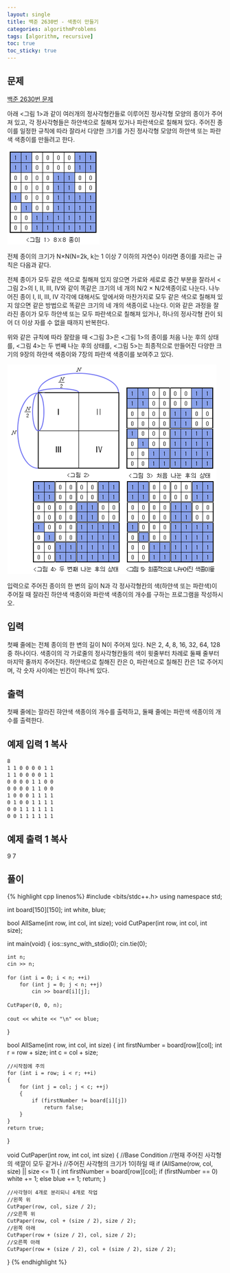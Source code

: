 ```yaml
---
layout: single
title: 백준 2630번 - 색종이 만들기
categories: algorithmProblems
tags: [algorithm, recursive]
toc: true
toc_sticky: true
---
```


## 문제
[백준 2630번 문제](https://www.acmicpc.net/problem/2630)

아래 <그림 1>과 같이 여러개의 정사각형칸들로 이루어진 정사각형 모양의 종이가 주어져 있고, 각 정사각형들은 하얀색으로 칠해져 있거나 파란색으로 칠해져 있다. 주어진 종이를 일정한 규칙에 따라 잘라서 다양한 크기를 가진 정사각형 모양의 하얀색 또는 파란색 색종이를 만들려고 한다.

![bwxBxc7ghGOedQfiT3p94KYj1y9aLR.png](/assets/images/algorithm/bwxBxc7ghGOedQfiT3p94KYj1y9aLR.png)

전체 종이의 크기가 N×N(N=2k, k는 1 이상 7 이하의 자연수) 이라면 종이를 자르는 규칙은 다음과 같다.

전체 종이가 모두 같은 색으로 칠해져 있지 않으면 가로와 세로로 중간 부분을 잘라서 <그림 2>의 I, II, III, IV와 같이 똑같은 크기의 네 개의 N/2 × N/2색종이로 나눈다. 나누어진 종이 I, II, III, IV 각각에 대해서도 앞에서와 마찬가지로 모두 같은 색으로 칠해져 있지 않으면 같은 방법으로 똑같은 크기의 네 개의 색종이로 나눈다. 이와 같은 과정을 잘라진 종이가 모두 하얀색 또는 모두 파란색으로 칠해져 있거나, 하나의 정사각형 칸이 되어 더 이상 자를 수 없을 때까지 반복한다.

위와 같은 규칙에 따라 잘랐을 때 <그림 3>은 <그림 1>의 종이를 처음 나눈 후의 상태를, <그림 4>는 두 번째 나눈 후의 상태를, <그림 5>는 최종적으로 만들어진 다양한 크기의 9장의 하얀색 색종이와 7장의 파란색 색종이를 보여주고 있다.

![VHJpKWQDv.png](/assets/images/algorithm/VHJpKWQDv.png)

입력으로 주어진 종이의 한 변의 길이 N과 각 정사각형칸의 색(하얀색 또는 파란색)이 주어질 때 잘라진 하얀색 색종이와 파란색 색종이의 개수를 구하는 프로그램을 작성하시오.

## 입력

첫째 줄에는 전체 종이의 한 변의 길이 N이 주어져 있다. N은 2, 4, 8, 16, 32, 64, 128 중 하나이다. 색종이의 각 가로줄의 정사각형칸들의 색이 윗줄부터 차례로 둘째 줄부터 마지막 줄까지 주어진다. 하얀색으로 칠해진 칸은 0, 파란색으로 칠해진 칸은 1로 주어지며, 각 숫자 사이에는 빈칸이 하나씩 있다.

## 출력

첫째 줄에는 잘라진 햐얀색 색종이의 개수를 출력하고, 둘째 줄에는 파란색 색종이의 개수를 출력한다.

## 예제 입력 1 복사
```
8
1 1 0 0 0 0 1 1
1 1 0 0 0 0 1 1
0 0 0 0 1 1 0 0
0 0 0 0 1 1 0 0
1 0 0 0 1 1 1 1
0 1 0 0 1 1 1 1
0 0 1 1 1 1 1 1
0 0 1 1 1 1 1 1
```


## 예제 출력 1 복사

9
7
   
## 풀이
{% highlight cpp linenos%}
#include <bits/stdc++.h>
using namespace std;

int board[150][150];
int white, blue;

bool AllSame(int row, int col, int size);
void CutPaper(int row, int col, int size);

int main(void)
{
	ios::sync_with_stdio(0);
	cin.tie(0);

	int n;
	cin >> n;

	for (int i = 0; i < n; ++i)
		for (int j = 0; j < n; ++j)
			cin >> board[i][j];

	CutPaper(0, 0, n);

	cout << white << "\n" << blue;
}

bool AllSame(int row, int col, int size)
{
	int firstNumber = board[row][col];
	int r = row + size;
	int c = col + size;

	//시작점에 주의
	for (int i = row; i < r; ++i)
	{
		for (int j = col; j < c; ++j)
		{
			if (firstNumber != board[i][j])
				return false;
		}
	}
	return true;
}

void CutPaper(int row, int col, int size)
{
	//Base Condition
	//현재 주어진 사각형의 색깔이 모두 같거나
	//주어진 사각형의 크기가 1이하일 때
	if (AllSame(row, col, size) || size <= 1)
	{
		int firstNumber = board[row][col];
		if (firstNumber == 0)
			white += 1;
		else
			blue += 1;
		return;
	}

	//사각형이 4개로 분리되니 4개로 작업
	//왼쪽 위
	CutPaper(row, col, size / 2);
	//오른쪽 위
	CutPaper(row, col + (size / 2), size / 2);
	//왼쪽 아래
	CutPaper(row + (size / 2), col, size / 2);
	//오른쪽 아래
	CutPaper(row + (size / 2), col + (size / 2), size / 2);
}
{% endhighlight %}

